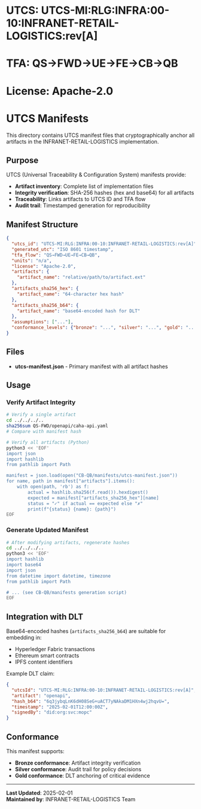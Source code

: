 # UTCS: UTCS-MI:RLG:INFRA:00-10:INFRANET-RETAIL-LOGISTICS:rev[A]
# TFA: QS→FWD→UE→FE→CB→QB
# License: Apache-2.0

# UTCS Manifests

This directory contains UTCS manifest files that cryptographically anchor all artifacts in the INFRANET-RETAIL-LOGISTICS implementation.

## Purpose

UTCS (Universal Traceability & Configuration System) manifests provide:
- **Artifact inventory**: Complete list of implementation files
- **Integrity verification**: SHA-256 hashes (hex and base64) for all artifacts
- **Traceability**: Links artifacts to UTCS ID and TFA flow
- **Audit trail**: Timestamped generation for reproducibility

## Manifest Structure

```json
{
  "utcs_id": "UTCS-MI:RLG:INFRA:00-10:INFRANET-RETAIL-LOGISTICS:rev[A]",
  "generated_utc": "ISO 8601 timestamp",
  "tfa_flow": "QS→FWD→UE→FE→CB→QB",
  "units": "n/a",
  "license": "Apache-2.0",
  "artifacts": {
    "artifact_name": "relative/path/to/artifact.ext"
  },
  "artifacts_sha256_hex": {
    "artifact_name": "64-character hex hash"
  },
  "artifacts_sha256_b64": {
    "artifact_name": "base64-encoded hash for DLT"
  },
  "assumptions": ["..."],
  "conformance_levels": {"bronze": "...", "silver": "...", "gold": "..."}
}
```

## Files

- **utcs-manifest.json** - Primary manifest with all artifact hashes

## Usage

### Verify Artifact Integrity

```bash
# Verify a single artifact
cd ../../../..
sha256sum QS-FWD/openapi/caha-api.yaml
# Compare with manifest hash

# Verify all artifacts (Python)
python3 << 'EOF'
import json
import hashlib
from pathlib import Path

manifest = json.load(open("CB-QB/manifests/utcs-manifest.json"))
for name, path in manifest["artifacts"].items():
    with open(path, 'rb') as f:
        actual = hashlib.sha256(f.read()).hexdigest()
        expected = manifest["artifacts_sha256_hex"][name]
        status = "✓" if actual == expected else "✗"
        print(f"{status} {name}: {path}")
EOF
```

### Generate Updated Manifest

```bash
# After modifying artifacts, regenerate hashes
cd ../../../..
python3 << 'EOF'
import hashlib
import base64
import json
from datetime import datetime, timezone
from pathlib import Path

# ... (see CB-QB/manifests generation script)
EOF
```

## Integration with DLT

Base64-encoded hashes (`artifacts_sha256_b64`) are suitable for embedding in:
- Hyperledger Fabric transactions
- Ethereum smart contracts
- IPFS content identifiers

Example DLT claim:
```json
{
  "utcsId": "UTCS-MI:RLG:INFRA:00-10:INFRANET-RETAIL-LOGISTICS:rev[A]",
  "artifact": "openapi",
  "hash_b64": "6q3jybqLnK6dH08SeG+uACT7yNAkaDM1HXn4wj2hqvU=",
  "timestamp": "2025-02-01T12:00:00Z",
  "signedBy": "did:org:svc:mopc"
}
```

## Conformance

This manifest supports:
- **Bronze conformance**: Artifact integrity verification
- **Silver conformance**: Audit trail for policy decisions
- **Gold conformance**: DLT anchoring of critical evidence

---

**Last Updated**: 2025-02-01  
**Maintained by**: INFRANET-RETAIL-LOGISTICS Team
